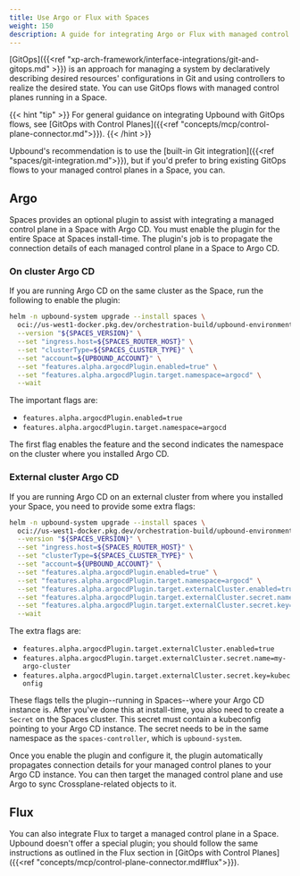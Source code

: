 ```yaml
---
title: Use Argo or Flux with Spaces
weight: 150
description: A guide for integrating Argo or Flux with managed control planes in a Space.
---
```


[GitOps]({{<ref "xp-arch-framework/interface-integrations/git-and-gitops.md" >}}) is an approach for managing a system by declaratively describing desired resources' configurations in Git and using controllers to realize the desired state. You can use GitOps flows with managed control planes running in a Space.

{{< hint "tip" >}}
For general guidance on integrating Upbound with GitOps flows, see [GitOps with Control Planes]({{<ref "concepts/mcp/control-plane-connector.md">}}).
{{< /hint >}}

Upbound's recommendation is to use the [built-in Git integration]({{<ref "spaces/git-integration.md">}}), but if you'd prefer to bring existing GitOps flows to your managed control planes in a Space, you can.

## Argo

Spaces provides an optional plugin to assist with integrating a managed control plane in a Space with Argo CD. You must enable the plugin for the entire Space at Spaces install-time. The plugin's job is to propagate the connection details of each managed control plane in a Space to Argo CD.

### On cluster Argo CD

If you are running Argo CD on the same cluster as the Space, run the following to enable the plugin:

```bash
helm -n upbound-system upgrade --install spaces \
  oci://us-west1-docker.pkg.dev/orchestration-build/upbound-environments/spaces \
  --version "${SPACES_VERSION}" \
  --set "ingress.host=${SPACES_ROUTER_HOST}" \
  --set "clusterType=${SPACES_CLUSTER_TYPE}" \
  --set "account=${UPBOUND_ACCOUNT}" \
  --set "features.alpha.argocdPlugin.enabled=true" \
  --set "features.alpha.argocdPlugin.target.namespace=argocd" \
  --wait
```

The important flags are:

- `features.alpha.argocdPlugin.enabled=true`
- `features.alpha.argocdPlugin.target.namespace=argocd`

The first flag enables the feature and the second indicates the namespace on the cluster where you installed Argo CD.

### External cluster Argo CD

If you are running Argo CD on an external cluster from where you installed your Space, you need to provide some extra flags:

```bash
helm -n upbound-system upgrade --install spaces \
  oci://us-west1-docker.pkg.dev/orchestration-build/upbound-environments/spaces \
  --version "${SPACES_VERSION}" \
  --set "ingress.host=${SPACES_ROUTER_HOST}" \
  --set "clusterType=${SPACES_CLUSTER_TYPE}" \
  --set "account=${UPBOUND_ACCOUNT}" \
  --set "features.alpha.argocdPlugin.enabled=true" \
  --set "features.alpha.argocdPlugin.target.namespace=argocd" \
  --set "features.alpha.argocdPlugin.target.externalCluster.enabled=true" \
  --set "features.alpha.argocdPlugin.target.externalCluster.secret.name=my-argo-cluster" \
  --set "features.alpha.argocdPlugin.target.externalCluster.secret.key=kubeconfig" \
  --wait
```

The extra flags are:

- `features.alpha.argocdPlugin.target.externalCluster.enabled=true`
- `features.alpha.argocdPlugin.target.externalCluster.secret.name=my-argo-cluster`
- `features.alpha.argocdPlugin.target.externalCluster.secret.key=kubeconfig`

These flags tells the plugin--running in Spaces--where your Argo CD instance is. After you've done this at install-time, you also need to create a `Secret` on the Spaces cluster. This secret must contain a kubeconfig pointing to your Argo CD instance. The secret needs to be in the same namespace as the `spaces-controller`, which is `upbound-system`.

Once you enable the plugin and configure it, the plugin automatically propagates connection details for your managed control planes to your Argo CD instance. You can then target the managed control plane and use Argo to sync Crossplane-related objects to it.

## Flux

You can also integrate Flux to target a managed control plane in a Space. Upbound doesn't offer a special plugin; you should follow the same instructions as outlined in the Flux section in [GitOps with Control Planes]({{<ref "concepts/mcp/control-plane-connector.md#flux">}}).